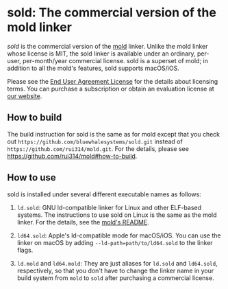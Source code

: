 # sold: The commercial version of the mold linker

_sold_ is the commercial version of the
[mold](https://github.com/rui314/mold) linker. Unlike the mold linker whose
license is MIT, the sold linker is available under an ordinary, per-user,
per-month/year commercial license. sold is a superset of mold; in addition
to all the mold's features, sold supports macOS/iOS.

Please see the [End User Agreement License](LICENSE.md) for the details about
licensing terms. You can purchase a subscription or obtain an evaluation
license at [our website](https://bluewhale.systems).

## How to build

The build instruction for sold is the same as for mold except that you check
out `https://github.com/bluewhalesystems/sold.git` instead of
`https://github.com/rui314/mold.git`. For the details, please see
https://github.com/rui314/mold#how-to-build.

## How to use

sold is installed under several different executable names as follows:

1. `ld.sold`: GNU ld-compatible linker for Linux and other ELF-based systems.
   The instructions to use sold on Linux is the same as the mold linker.
   For the details, see the [mold's README](https://github.com/rui314/mold).

2. `ld64.sold`: Apple's ld-compatible mode for macOS/iOS. You can use the
   linker on macOS by adding `--ld-path=path/to/ld64.sold` to the linker flags.

3. `ld.mold` and `ld64.mold`: They are just aliases for `ld.sold` and
   `ld64.sold`, respectively, so that you don't have to change the linker name
   in your build system from `mold` to `sold` after purchasing a commercial
   license.
